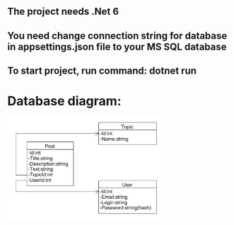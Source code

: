 The project needs .Net 6
--
You need change connection string for database in appsettings.json file to your MS SQL database
--
To start project, run command: dotnet run
--
<h1>Database diagram:</h1>
<img src="Docs/forum-mvc-db.png" alt="drawing" width="350"/>
